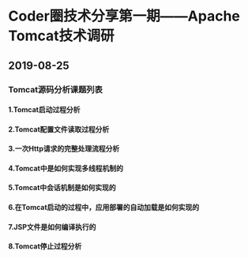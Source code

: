 # Coder圈技术分享第一期——Apache Tomcat技术调研
## 2019-08-25

### Tomcat源码分析课题列表

#### 1.Tomcat启动过程分析
#### 2.Tomcat配置文件读取过程分析
#### 3.一次Http请求的完整处理流程分析
#### 4.Tomcat中是如何实现多线程机制的
#### 5.Tomcat中会话机制是如何实现的
#### 6.在Tomcat启动的过程中，应用部署的自动加载是如何实现的
#### 7.JSP文件是如何编译执行的
#### 8.Tomcat停止过程分析